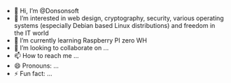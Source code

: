 - 👋 Hi, I’m @Donsonsoft
- 👀 I’m interested in web design, cryptography, security, various operating systems (especially Debian based Linux distributions) and freedom in the IT world
- 🌱 I’m currently learning Raspberry PI zero WH
- 💞️ I’m looking to collaborate on ...
- 📫 How to reach me ...
- 😄 Pronouns: ...
- ⚡ Fun fact: ...

<!---
Donsonsoft/Donsonsoft is a ✨ special ✨ repository because its `README.md` (this file) appears on your GitHub profile.
You can click the Preview link to take a look at your changes.
--->
